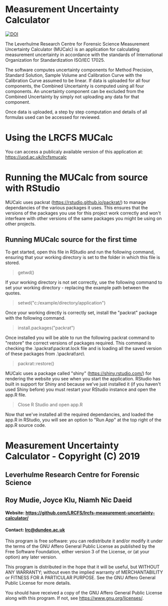 # Measurement Uncertainty Calculator

[![DOI](https://zenodo.org/badge/187221339.svg)](https://zenodo.org/badge/latestdoi/187221339)

The Leverhulme Research Centre for Forensic Science Measurement Uncertainty Calculator (MUCalc) is an application for calculating measurement uncertainty in accordance with the standards of International Organization for Standardization ISO/IEC 17025.

The software computes uncertainty components for Method Precision, Standard Solution, Sample Volume and Calibration Curve with the Calibration Curve assumed to be linear. If data is uploaded for all four components, the Combined Uncertainty is computed using all four components. An uncertainty component can be excluded from the Combined Uncertainty by simply not uploading any data for that component.

Once data is uploaded, a step by step computation and details of all formulas used can be accessed for reviewed.

# Using the LRCFS MUCalc
You can access a publicaly available version of this application at: https://uod.ac.uk/lrcfsmucalc

# Running the MUCalc from source with RStudio
MUCalc uses packrat (https://rstudio.github.io/packrat/) to manage dependancies of the various packages it uses.
This ensures that the versions of the packages you use for this project work correctly and won't interfeare with
other versions of the same packages you might be using on other projects.

## Running MUCalc source for the first time
To get started, open this file in RStudio and run the following command, ensuring that your working directory is set to the folder in which this file is stored.
> getwd()

If your working directory is not set correctly, use the following command to set your working directory - replacing the example path between the quotes.
> setwd("c:/example/directory/application")

Once your working directly is correctly set, install the "packrat" package with the following command.
> install.packages("packrat")

Once installed you will be able to run the following packrat command to "restore" the correct versions of packages required.
This command is checking the .\packrat\packrat.lock file and is loading all the saved version of these packages from .\packrat\src\
> packrat::restore()

MUCalc uses a package called "shiny" (https://shiny.rstudio.com/) for rendering the website you see when you start the application.
RStudio has built in support for Shiny and because we've just installed it (if you haven't used Shiny before) you must restart your RStudio instance and open the app.R file.

> Close R Studio and open app.R

Now that we've installed all the required dependancies, and loaded the app.R in RStudio, you will see an option to "Run App" at the top right of the app.R source code.

# Measurement Uncertainty Calculator - Copyright (C) 2019
## Leverhulme Research Centre for Forensic Science
## Roy Mudie, Joyce Klu, Niamh Nic Daeid
#### Website: https://github.com/LRCFS/lrcfs-measurement-uncertainty-calculator/
#### Contact: lrc@dundee.ac.uk

This program is free software: you can redistribute it and/or modify
it under the terms of the GNU Affero General Public License as published
by the Free Software Foundation, either version 3 of the License, or
(at your option) any later version.

This program is distributed in the hope that it will be useful,
but WITHOUT ANY WARRANTY; without even the implied warranty of
MERCHANTABILITY or FITNESS FOR A PARTICULAR PURPOSE.  See the
GNU Affero General Public License for more details.

You should have received a copy of the GNU Affero General Public License
along with this program.  If not, see <https://www.gnu.org/licenses/>.

